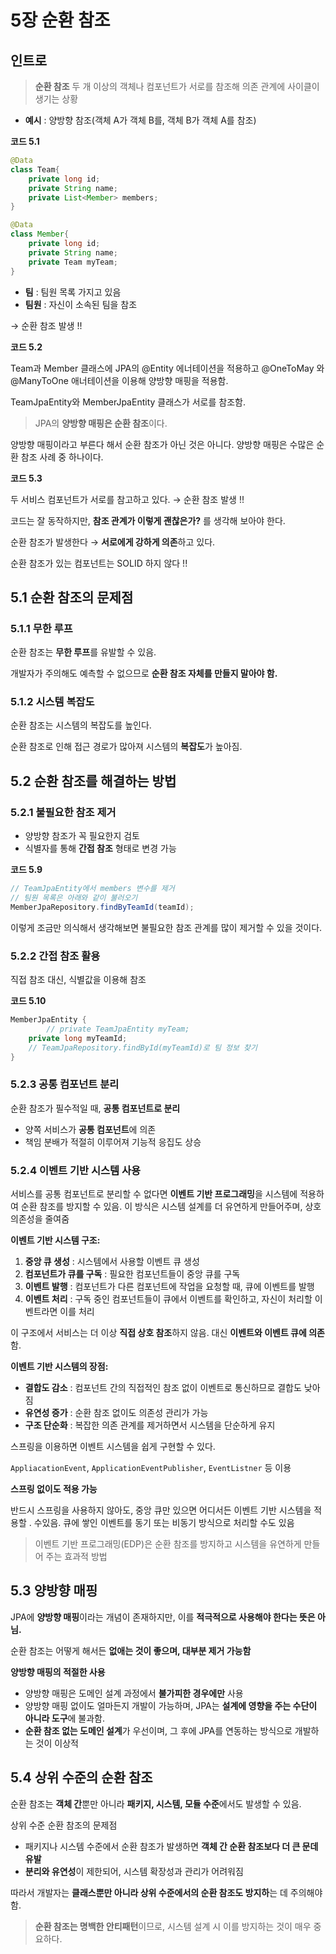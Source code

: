 # 5장 순환 참조

## 인트로

>
> **순환 참조**
두 개 이상의 객체나 컴포넌트가 서로를 참조해 의존 관계에 사이클이 생기는 상황


- **예시** :  양방향 참조(객체 A가 객체 B를, 객체 B가 객체 A를 참조)

**코드 5.1**

```java
@Data
class Team{
    private long id;
    private String name;
    private List<Member> members;
}

@Data
class Member{
    private long id;
    private String name;
    private Team myTeam;
}
```

- **팀** : 팀원 목록 가지고 있음
- **팀원** : 자신이 소속된 팀을 참조

→ 순환 참조 발생 !!

**코드 5.2**

Team과 Member 클래스에 JPA의 @Entity 에너테이션을 적용하고 @OneToMay 와 @ManyToOne 애너테이션을 이용해 양방향 매핑을 적용함.  

TeamJpaEntity와 MemberJpaEntity 클래스가 서로를 참조함.

> JPA의 **양방향 매핑은 순환 참조**이다.
> 

양방향 매핑이라고 부른다 해서 순환 참조가 아닌 것은 아니다. 양방향 매핑은 수많은 순환 참조 사례 중 하나이다.

**코드 5.3**

두 서비스 컴포넌트가 서로를 참고하고 있다. → 순환 참조 발생 !!

코드는 잘 동작하지만, **참조 관계가 이렇게 괜찮은가?** 를 생각해 보아야 한다.

순환 참조가 발생한다 → **서로에게 강하게 의존**하고 있다.

순환 참조가 있는 컴포넌트는 SOLID 하지 않다 !!

## 5.1 순환 참조의 문제점

### 5.1.1 무한 루프

순환 참조는 **무한 루프**를 유발할 수 있음.

개발자가 주의해도 예측할 수 없으므로 **순환 참조 자체를 만들지 말아야 함.**

### 5.1.2 시스템 복잡도

순환 참조는 시스템의 복잡도를 높인다. 

순환 참조로 인해 접근 경로가 많아져 시스템의 **복잡도**가 높아짐.

## 5.2 순환 참조를 해결하는 방법

### 5.2.1 불필요한 참조 제거

- 양방향 참조가 꼭 필요한지 검토
- 식별자를 통해 **간접 참조** 형태로 변경 가능

**코드 5.9**

```java
// TeamJpaEntity에서 members 변수를 제거
// 팀원 목록은 아래와 같이 불러오기
MemberJpaRepository.findByTeamId(teamId);
```

이렇게 조금만 의식해서 생각해보면 불필요한 참조 관계를 많이 제거할 수 있을 것이다. 

### 5.2.2 간접 참조 활용

직접 참조 대신, 식별값을 이용해 참조

**코드 5.10**

```java
MemberJpaEntity {
		// private TeamJpaEntity myTeam;
    private long myTeamId;
    // TeamJpaRepository.findById(myTeamId)로 팀 정보 찾기
}
```

### 5.2.3 공통 컴포넌트 분리

순환 참조가 필수적일 때, **공통 컴포넌트로 분리**

- 양쪽 서비스가 **공통 컴포넌트**에 의존
- 책임 분배가 적절히 이루어져 기능적 응집도 상승

### 5.2.4 이벤트 기반 시스템 사용

서비스를 공통 컴포넌트로 분리할 수 없다면 **이벤트 기반 프로그래밍**을 시스템에 적용하여 순환 참조를 방지할 수 있음. 이 방식은 시스템 설계를 더 유연하게 만들어주며, 상호 의존성을 줄여줌

**이벤트 기반 시스템 구조:**

1. **중앙 큐 생성** : 시스템에서 사용할 이벤트 큐 생성
2. **컴포넌트가 큐를 구독** : 필요한 컴포넌트들이 중앙 큐를 구독
3. **이벤트 발행** : 컴포넌트가 다른 컴포넌트에 작업을 요청할 때, 큐에 이벤트를 발행
4. **이벤트 처리** : 구독 중인 컴포넌트들이 큐에서 이벤트를 확인하고, 자신이 처리할 이벤트라면 이를 처리

이 구조에서 서비스는 더 이상 **직접 상호 참조**하지 않음. 대신 **이벤트와 이벤트 큐에 의존**함.

**이벤트 기반 시스템의 장점:**

- **결합도 감소** : 컴포넌트 간의 직접적인 참조 없이 이벤트로 통신하므로 결합도 낮아짐
- **유연성 증가** : 순환 참조 없이도 의존성 관리가 가능
- **구조 단순화** : 복잡한 의존 관계를 제거하면서 시스템을 단순하게 유지

스프링을 이용하면 이벤트 시스템을 쉽게 구현할 수 있다.

`AppliacationEvent`, `ApplicationEventPublisher`, `EventListner` 등 이용

**스프링 없이도 적용 가능**

반드시 스프링을 사용하지 않아도, 중앙 큐만 있으면 어디서든 이벤트 기반 시스템을 적용할 . 수있음. 큐에 쌓인 이벤트를 동기 또는 비동기 방식으로 처리할 수도 있음

> 이벤트 기반 프로그래밍(EDP)은 순환 참조를 방지하고 시스템을 유연하게 만들어 주는 효과적 방법
> 

## 5.3 양방향 매핑

JPA에 **양방향 매핑**이라는 개념이 존재하지만, 이를 **적극적으로 사용해야 한다는 뜻은 아님.**

순환 참조는 어떻게 해서든 **없애는 것이 좋으며, 대부분 제거 가능함**

**양방향 매핑의 적절한 사용**

- 양방향 매핑은 도메인 설계 과정에서 **불가피한 경우에만** 사용
- 양방향 매핑 없이도 얼마든지 개발이 가능하며, JPA는 **설계에 영향을 주는 수단이 아니라 도구**에 불과함.
- **순환 참조 없는 도메인 설계**가 우선이며, 그 후에 JPA를 연동하는 방식으로 개발하는 것이 이상적

## 5.4 상위 수준의 순환 참조

순환 참조는 **객체 간**뿐만 아니라 **패키지, 시스템, 모듈 수준**에서도 발생할 수 있음.

상위 수준 순환 참조의 문제점

- 패키지나 시스템 수준에서 순환 참조가 발생하면 **객체 간 순환 참조보다 더 큰 문데 유발**
- **분리와 유연성**이 제한되어, 시스템 확장성과 관리가 어려워짐

따라서 개발자는 **클래스뿐만 아니라 상위 수준에서의 순환 참조도 방지하**는 데 주의해야 함.

> **순환 참조는 명백한 안티패턴**이므로, 시스템 설계 시 이를 방지하는 것이 매우 중요하다.
>
